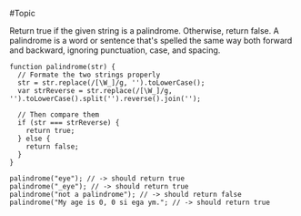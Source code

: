 #Topic

Return true if the given string is a palindrome. Otherwise, return false.
A palindrome is a word or sentence that's spelled the same way both forward and backward, ignoring punctuation, case, and spacing.

```
function palindrome(str) {
  // Formate the two strings properly
  str = str.replace(/[\W_]/g, '').toLowerCase();
  var strReverse = str.replace(/[\W_]/g, '').toLowerCase().split('').reverse().join('');

  // Then compare them
  if (str === strReverse) {
    return true;
  } else {
    return false;
  }
}

palindrome("eye"); // -> should return true
palindrome("_eye"); // -> should return true
palindrome("not a palindrome"); // -> should return false
palindrome("My age is 0, 0 si ega ym."; // -> should return true
```
